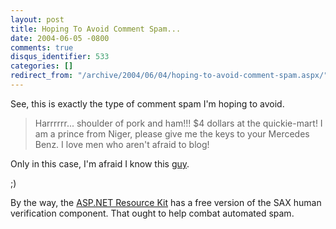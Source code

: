 ```yaml
---
layout: post
title: Hoping To Avoid Comment Spam...
date: 2004-06-05 -0800
comments: true
disqus_identifier: 533
categories: []
redirect_from: "/archive/2004/06/04/hoping-to-avoid-comment-spam.aspx/"
---
```


See, this is exactly the type of comment spam I'm hoping to avoid.

> Harrrrrr... shoulder of pork and ham!!! \$4 dollars at the
> quickie-mart! I am a prince from Niger, please give me the keys to
> your Mercedes Benz. I love men who aren't afraid to blog!

Only in this case, I'm afraid I know this
[guy](http://koba.europe.webmatrixhosting.net).

;)

By the way, the [ASP.NET Resource
Kit](http://msdn.microsoft.com/asp.net/asprk/) has a free version of the
SAX human verification component. That ought to help combat automated
spam.

